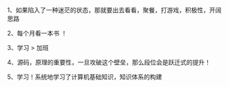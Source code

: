 1、如果陷入了一种迷茫的状态，那就要出去看看，聚餐，打游戏，积极性，开阔思路

2、每个月看一本书 ！

3、学习 > 加班

4、源码，原理的重要性，一旦攻破这个壁垒，那么段位会是跃迁式的提升！

5、学习！系统地学习了计算机基础知识，知识体系的构建

